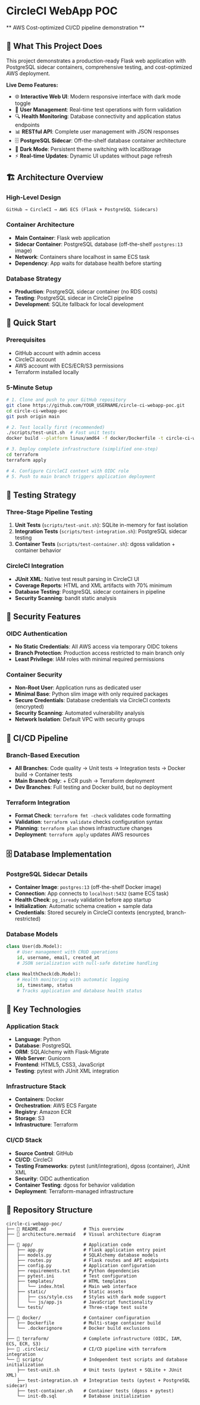 # CircleCI WebApp POC 

** AWS Cost-optimized CI/CD pipeline demonstration **

## 🎯 What This Project Does

This project demonstrates a production-ready Flask web application with PostgreSQL sidecar containers, comprehensive testing, and cost-optimized AWS deployment.

**Live Demo Features:**
- 🌐 **Interactive Web UI**: Modern responsive interface with dark mode toggle
- 👥 **User Management**: Real-time test operations with form validation
- 🔍 **Health Monitoring**: Database connectivity and application status endpoints
- 📊 **RESTful API**: Complete user management with JSON responses
- 🗄️ **PostgreSQL Sidecar**: Off-the-shelf database container architecture
- 🎨 **Dark Mode**: Persistent theme switching with localStorage
- ⚡ **Real-time Updates**: Dynamic UI updates without page refresh

## 🏗️ Architecture Overview

### High-Level Design
```
GitHub → CircleCI → AWS ECS (Flask + PostgreSQL Sidecars)
```

### Container Architecture
- **Main Container**: Flask web application
- **Sidecar Container**: PostgreSQL database (off-the-shelf `postgres:13` image)
- **Network**: Containers share localhost in same ECS task
- **Dependency**: App waits for database health before starting

### Database Strategy
- **Production**: PostgreSQL sidecar container (no RDS costs)
- **Testing**: PostgreSQL sidecar in CircleCI pipeline
- **Development**: SQLite fallback for local development

## 🚀 Quick Start

### Prerequisites
- GitHub account with admin access
- CircleCI account
- AWS account with ECS/ECR/S3 permissions
- Terraform installed locally

### 5-Minute Setup
```bash
# 1. Clone and push to your GitHub repository
git clone https://github.com/YOUR_USERNAME/circle-ci-webapp-poc.git
cd circle-ci-webapp-poc
git push origin main

# 2. Test locally first (recommended)
./scripts/test-unit.sh  # Fast unit tests
docker build --platform linux/amd64 -f docker/Dockerfile -t circle-ci-webapp-poc-app:latest .

# 3. Deploy complete infrastructure (simplified one-step)
cd terraform
terraform apply

# 4. Configure CircleCI context with OIDC role
# 5. Push to main branch triggers application deployment
```

## 🧪 Testing Strategy

### Three-Stage Pipeline Testing
1. **Unit Tests** (`scripts/test-unit.sh`): SQLite in-memory for fast isolation
2. **Integration Tests** (`scripts/test-integration.sh`): PostgreSQL sidecar testing
3. **Container Tests** (`scripts/test-container.sh`): dgoss validation + container behavior

### CircleCI Integration
- **JUnit XML**: Native test result parsing in CircleCI UI
- **Coverage Reports**: HTML and XML artifacts with 70% minimum
- **Database Testing**: PostgreSQL sidecar containers in pipeline
- **Security Scanning**: bandit static analysis

## 🔐 Security Features

### OIDC Authentication
- **No Static Credentials**: All AWS access via temporary OIDC tokens
- **Branch Protection**: Production access restricted to main branch only
- **Least Privilege**: IAM roles with minimal required permissions

### Container Security
- **Non-Root User**: Application runs as dedicated user
- **Minimal Base**: Python slim image with only required packages
- **Secure Credentials**: Database credentials via CircleCI contexts (encrypted)
- **Security Scanning**: Automated vulnerability analysis
- **Network Isolation**: Default VPC with security groups

## 🔄 CI/CD Pipeline

### Branch-Based Execution
- **All Branches**: Code quality → Unit tests → Integration tests → Docker build → Container tests
- **Main Branch Only**: + ECR push → Terraform deployment
- **Dev Branches**: Full testing and Docker build, but no deployment

### Terraform Integration
- **Format Check**: `terraform fmt -check` validates code formatting
- **Validation**: `terraform validate` checks configuration syntax
- **Planning**: `terraform plan` shows infrastructure changes
- **Deployment**: `terraform apply` updates AWS resources

## 🗄️ Database Implementation

### PostgreSQL Sidecar Details
- **Container Image**: `postgres:13` (off-the-shelf Docker image)
- **Connection**: App connects to `localhost:5432` (same ECS task)
- **Health Check**: `pg_isready` validation before app startup
- **Initialization**: Automatic schema creation + sample data
- **Credentials**: Stored securely in CircleCI contexts (encrypted, branch-restricted)

### Database Models
```python
class User(db.Model):
    # User management with CRUD operations
    id, username, email, created_at
    # JSON serialization with null-safe datetime handling

class HealthCheck(db.Model):
    # Health monitoring with automatic logging
    id, timestamp, status
    # Tracks application and database health status
```

## 🔧 Key Technologies 

### Application Stack
- **Language**: Python
- **Database**: PostgreSQL
- **ORM**: SQLAlchemy with Flask-Migrate 
- **Web Server**: Gunicorn 
- **Frontend**: HTML5, CSS3, JavaScript
- **Testing**: pytest with JUnit XML integration

### Infrastructure Stack
- **Containers**: Docker
- **Orchestration**: AWS ECS Fargate
- **Registry**: Amazon ECR
- **Storage**: S3
- **Infrastructure**: Terraform

### CI/CD Stack
- **Source Control**: GitHub
- **CI/CD**: CircleCI
- **Testing Frameworks**: pytest (unit/integration), dgoss (container), JUnit XML
- **Security**: OIDC authentication
- **Container Testing**: dgoss for behavior validation
- **Deployment**: Terraform-managed infrastructure

## 📁 Repository Structure

```
circle-ci-webapp-poc/
├── 📖 README.md              # This overview
├── 🎨 architecture.mermaid   # Visual architecture diagram
│
├── 📂 app/                   # Application code
│   ├── app.py               # Flask application entry point
│   ├── models.py            # SQLAlchemy database models
│   ├── routes.py            # Flask routes and API endpoints
│   ├── config.py            # Application configuration
│   ├── requirements.txt     # Python dependencies
│   ├── pytest.ini           # Test configuration
│   ├── templates/           # HTML templates
│   │   └── index.html       # Main web interface
│   ├── static/              # Static assets
│   │   ├── css/style.css    # Styles with dark mode support
│   │   └── js/app.js        # JavaScript functionality
│   └── tests/               # Three-stage test suite
│
├── 📂 docker/                # Container configuration
│   ├── Dockerfile           # Multi-stage container build
│   └── .dockerignore        # Docker build exclusions
│
├── 📂 terraform/             # Complete infrastructure (OIDC, IAM, ECS, ECR, S3)
├── 📂 .circleci/             # CI/CD pipeline with terraform integration
└── 📂 scripts/               # Independent test scripts and database initialization
    ├── test-unit.sh         # Unit tests (pytest + SQLite + JUnit XML)
    ├── test-integration.sh  # Integration tests (pytest + PostgreSQL sidecar)
    ├── test-container.sh    # Container tests (dgoss + pytest)
    └── init-db.sql          # Database initialization
```
